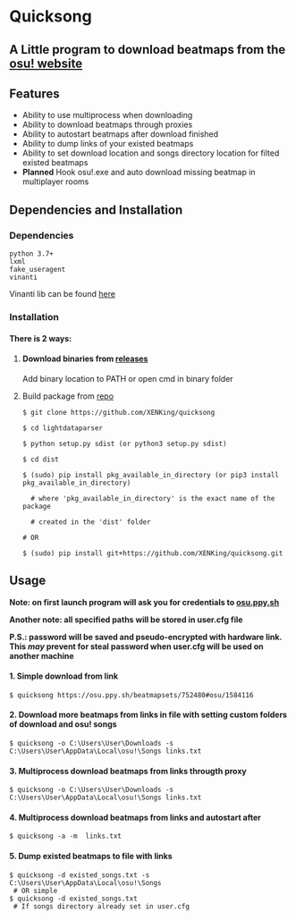# Quicksong
## A Little program to download beatmaps from the [osu! website](http://osu.ppy.sh)
## Features
* Ability to use multiprocess when downloading
* Ability to download beatmaps through proxies
* Ability to autostart beatmaps after download finished
* Ability to dump links of your existed beatmaps
* Ability to set download location and songs directory location for filted existed beatmaps
* **Planned** Hook osu!.exe and auto download missing beatmap in multiplayer rooms
## Dependencies and Installation
### Dependencies
```
python 3.7+
lxml
fake_useragent
vinanti
```
Vinanti lib can be found [here](https://github.com/kanishka-linux/vinanti)   
### Installation
#### There is 2 ways:
1. #### Download binaries from [releases](https://github.com/XENKing/quicksong/releases) 
   Add binary location to PATH or open cmd in binary folder 

2. Build package from [repo](https://github.com/XENKing/quicksong)
    ```
    $ git clone https://github.com/XENKing/quicksong 

    $ cd lightdataparser

    $ python setup.py sdist (or python3 setup.py sdist)

    $ cd dist

    $ (sudo) pip install pkg_available_in_directory (or pip3 install pkg_available_in_directory) 

      # where 'pkg_available_in_directory' is the exact name of the package

      # created in the 'dist' folder

    # OR

    $ (sudo) pip install git+https://github.com/XENKing/quicksong.git
    ```  
## Usage 
**Note: on first launch program will ask you for credentials to [osu.ppy.sh](https://osu.ppy.sh)**

**Another note: all specified paths will be stored in user.cfg file**

**P.S.: password will be saved and pseudo-encrypted with hardware link. This *may* prevent for steal password when user.cfg will be used on another machine**
#### 1. Simple download from link
  ```
  $ quicksong https://osu.ppy.sh/beatmapsets/752480#osu/1584116
  ```
#### 2. Download more beatmaps from links in file with setting custom folders of download and osu! songs 
  ```
  $ quicksong -o C:\Users\User\Downloads -s C:\Users\User\AppData\Local\osu!\Songs links.txt
  ```
#### 3. Multiprocess download beatmaps from links througth proxy 
  ```
  $ quicksong -o C:\Users\User\Downloads -s C:\Users\User\AppData\Local\osu!\Songs links.txt
  ```
#### 4. Multiprocess download beatmaps from links and autostart after
  ```
  $ quicksong -a -m  links.txt
  ```
#### 5. Dump existed beatmaps to file with links
  ```
  $ quicksong -d existed_songs.txt -s C:\Users\User\AppData\Local\osu!\Songs
   # OR simple
  $ quicksong -d existed_songs.txt
   # If songs directory already set in user.cfg
  ```
